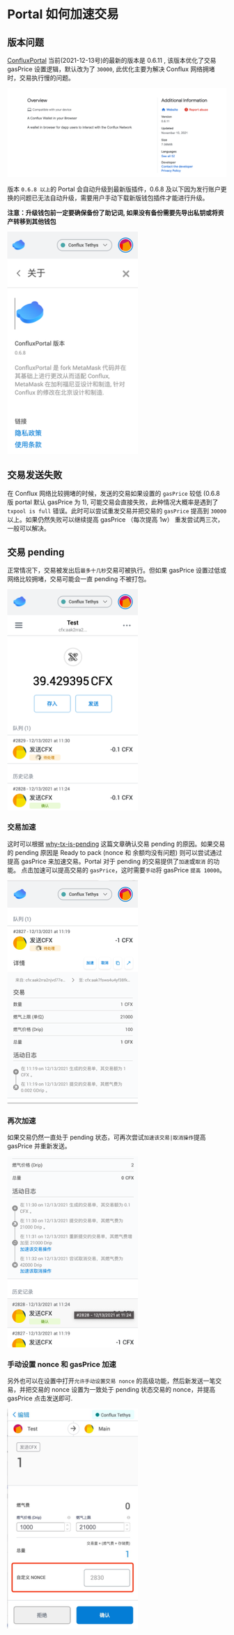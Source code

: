 # Portal 如何加速交易

## 版本问题

[ConfluxPortal](https://chrome.google.com/webstore/detail/confluxportal/bjiiiblnpkonoiegdlifcciokocjbhkd?utm_source=chrome-ntp-icon) 当前(2021-12-13号)的最新的版本是 0.6.11 , 该版本优化了交易 gasPrice 设置逻辑，默认改为了 `30000`, 此优化主要为解决 Conflux 网络拥堵时，交易执行慢的问题。

![](./image/portal/current-version-12.13.png)

版本 `0.6.8 以上`的 Portal 会自动升级到最新版插件，0.6.8 及以下因为发行账户更换的问题已无法自动升级，需要用户手动下载新版钱包插件才能进行升级。

**注意：升级钱包前一定要确保备份了助记词, 如果没有备份需要先导出私钥或将资产转移到其他钱包**

<img src="./image/portal/old-version.png" width="300px"/>

## 交易发送失败

在 Conflux 网络比较拥堵的时候，发送的交易如果设置的 `gasPrice` 较低 (0.6.8 版 portal 默认 gasPrice 为 1), 可能交易会直接失败，此种情况大概率是遇到了 `txpool is full` 错误。此时可以尝试重发交易并把交易的 `gasPrice` 提高到 `30000` 以上。如果仍然失败可以继续提高 gasPrice （每次提高 1w） 重发尝试两三次，一般可以解决。

## 交易 pending

正常情况下，交易被发出后`最多十几秒`交易可被执行。但如果 gasPrice 设置过低或网络比较拥堵，交易可能会一直 pending 不被打包。

<img src="./image/portal/tx-pending-summary.png" width="300px"/>

### 交易加速

这时可以根据 [why-tx-is-pending](./why-tx-is-pending.md) 这篇文章确认交易 pending 的原因。如果交易的 pending 原因是 Ready to pack (nonce 和 余额均没有问题) 则可以尝试通过提高 gasPrice 来加速交易。Portal 对于 pending 的交易提供了`加速`或`取消` 的功能。
点击加速可以提高交易的 `gasPrice`，这时需要`手动`将 gasPrice `提高 10000`。

<img src="./image/portal/tx-pending-accelerate.png" width="300px"/>

### 再次加速

如果交易仍然一直处于 pending 状态，可再次尝试`加速该交易|取消操作`提高 gasPrice 并重新发送。

<img src="./image/portal/tx-accelerate-3.png" width="300px"/>

### 手动设置 nonce 和 gasPrice 加速

另外也可以在设置中打开`允许手动设置交易 nonce` 的高级功能，然后新发送一笔交易，并把交易的 nonce 设置为一致处于 pending 状态交易的 nonce，并提高 gasPrice 点击发送即可.

<img src="./image/portal/porta-custom-nonce.jpeg" width="300px"/>

